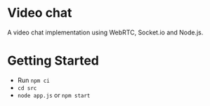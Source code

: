 # Video chat
A video chat implementation using WebRTC, Socket.io and Node.js.


# Getting Started
- Run `npm ci`
- `cd src`
- `node app.js` or `npm start`
